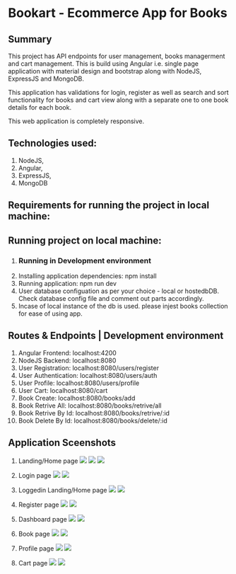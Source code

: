 # Bookart - Ecommerce App for Books

## **Summary**

This project has API endpoints for user management, books managerment and cart management. This is build using Angular i.e. single page application with material design and bootstrap along with NodeJS, ExpressJS and MongoDB.

This application has validations for login, register as well as search and sort functionality for books and cart view along with a separate one to one book details for each book.

This web application is completely responsive.

## **Technologies used:**

1. NodeJS,
2. Angular,
3. ExpressJS,
4. MongoDB

## **Requirements for running the project in local machine:**

## **Running project on local machine:**

1. ### **Running in Development environment**
  1. Installing application dependencies: npm install
  2. Running application: npm run dev
  3. User database configuation as per your choice - local or hostedbDB. Check database config file and comment out parts accordingly.
  4. Incase of local instance of the db is used. please injest books collection for ease of using app.

## **Routes &amp; Endpoints | Development environment**

1. Angular Frontend: localhost:4200
2. NodeJS Backend: localhost:8080
  1. User Registration: localhost:8080/users/register
  2. User Authentication: localhost:8080/users/auth
  3. User Profile: localhost:8080/users/profile
  4. User Cart: localhost:8080/cart
  5. Book Create: localhost:8080/books/add
  6. Book Retrive All: localhost:8080/books/retrive/all
  7. Book Retrive By Id: localhost:8080/books/retrive/:id
  8. Book Delete By Id: localhost:8080/books/delete/:id

## Application Sceenshots
1. Landing/Home page
![](https://i.ibb.co/nLC356V/catagory-page.png)
![](https://github.com/Tushh007/bookart-app/blob/master/screenshots/landing-page.png)
![](https://github.com/Tushh007/bookart-app/blob/master/screenshots/responsive-landing-page.png)

2. Login page
![](https://github.com/Tushh007/bookart-app/blob/master/screenshots/login-page.png)
![](https://github.com/Tushh007/bookart-app/blob/master/screenshots/responsive-login-page.png)

3. Loggedin Landing/Home page
![](https://github.com/Tushh007/bookart-app/blob/master/screenshots/;pggedin-home-page.png)
![](https://github.com/Tushh007/bookart-app/blob/master/screenshots/responsive-loggedin-home-page.png)


4. Register page
![](https://github.com/Tushh007/bookart-app/blob/master/screenshots/register-page.png)
![](https://github.com/Tushh007/bookart-app/blob/master/screenshots/responsive-register-page.png)

5. Dashboard page
![](https://github.com/Tushh007/bookart-app/blob/master/screenshots/dashboard-page.png)
![](https://github.com/Tushh007/bookart-app/blob/master/screenshots/responsive-dashboard-page.png)

6. Book page
![](https://github.com/Tushh007/bookart-app/blob/master/screenshots/book-page.png)
![](https://github.com/Tushh007/bookart-app/blob/master/screenshots/responsive-book-page.png)

7. Profile page
![](https://github.com/Tushh007/bookart-app/blob/master/screenshots/book-page.png)
![](https://github.com/Tushh007/bookart-app/blob/master/screenshots/responsive-book-page.png)

8. Cart page
![](https://github.com/Tushh007/bookart-app/blob/master/screenshots/cart-page.png)
![](https://github.com/Tushh007/bookart-app/blob/master/screenshots/responsive-cart-page.png)
